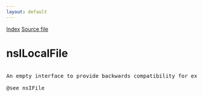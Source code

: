 ```yaml
---
layout: default
---
```

<div id='links'><a href="../index.html">Index</a>
<a href="http://dxr.mozilla.org/mozilla-central/source/xpcom/io/nsILocalFile.idl">Source file</a>
</div>

# nsILocalFile #
<pre>  
An empty interface to provide backwards compatibility for existing code.  
  
@see nsIFile  
  
</pre>